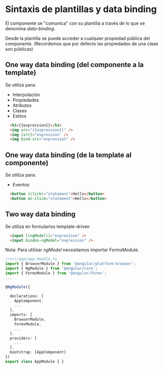 # Sintaxis de plantillas y data binding

El componente se "comunica" con su plantilla a través de lo que se denomina *data-binding*.

Desde la plantilla se puede acceder a cualquier propiedad pública del componente. (Recordemos que por defecto las propiedades de una clase son públicas)

## One way data binding (del componente a la template)

Se utiliza para:
  - Interpolación
  - Propiedades
  - Atributos
  - Clases
  - Estilos

  ``` html
    <h1>{{expression}}</h1>
    <img src="{{expression}}" />
    <img [src]="expression" />
    <img bind-src="expression" />
  ```

## One way data binding (de la template al componente)

Se utiliza para:
  - Eventos

  ``` html
    <button (click)="statement">Hello</button>
    <button on-click="statement">Hello</button>
  ```


## Two way data binding

Se utiliza en formularios template-driven

  ``` html
    <input [(ngModel)]="expression" />
    <input bindon-ngModel="expression" />
  ```

Nota: Para utilizar *ngModel* necesitamos importar FormsModule.

```typescript
//src/app/app.moudle.ts
import { BrowserModule } from '@angular/platform-browser';
import { NgModule } from '@angular/core';
import { FormsModule } from '@angular/forms';
...

@NgModule({

  declarations: [
    AppComponent,
    ...
  ],
  imports: [
    BrowserModule,
    FormsModule,
    ...
  ],
  providers: [
    ...
  ],
  bootstrap: [AppComponent]
})
export class AppModule { }
```



